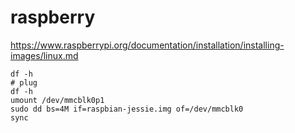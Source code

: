 # raspberry

https://www.raspberrypi.org/documentation/installation/installing-images/linux.md

```
df -h
# plug
df -h
umount /dev/mmcblk0p1
sudo dd bs=4M if=raspbian-jessie.img of=/dev/mmcblk0
sync
```
